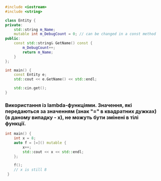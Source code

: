 ```cpp
#include <iostream>
#include <string>

class Entity {
private:
    std::string m_Name;
    mutable int m_DebugCount = 0; // can be changed in a const method
public:
    const std::string& GetName() const {
        m_DebugCount++;
        return m_Name;
    }
};

int main() {
    const Entity e;
    std::cout << e.GetName() << std::endl;

    std::cin.get();
}
```

### Використання із lambda-функціями. Значення, які передаються за значенням (знак "=" в квадратних дужках) (в даному випадку - x), не можуть бути змінені в тілі функції.
```cpp
int main() {
    int x = 8;
    auto f = [=]() mutable {
        x++;
        std::cout << x << std::endl;
    };

    f();
    // x is still 8
 }